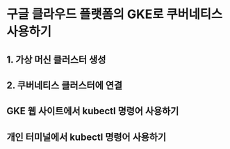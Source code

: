 # 구글 클라우드 플랫폼의 GKE로 쿠버네티스 사용하기

## 1. 가상 머신 클러스터 생성
## 2. 쿠버네티스 클러스터에 연결
## GKE 웹 사이트에서 kubectl 명령어 사용하기
## 개인 터미널에서 kubectl 명령어 사용하기














